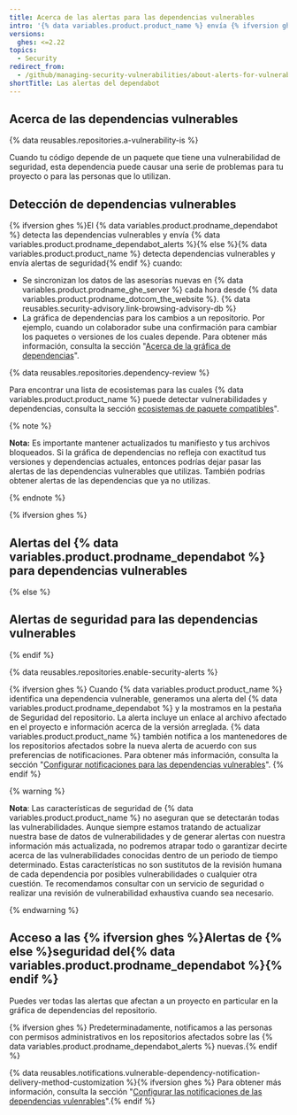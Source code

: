 ```yaml
---
title: Acerca de las alertas para las dependencias vulnerables
intro: '{% data variables.product.product_name %} envía {% ifversion ghes %}{% data variables.product.prodname_dependabot_alerts %}{% else %}alertas de seguirdad{% endif %} cuando detectamos vulnerabilidades que afectan tu repositorio.'
versions:
  ghes: <=2.22
topics:
  - Security
redirect_from:
  - /github/managing-security-vulnerabilities/about-alerts-for-vulnerable-dependencies
shortTitle: Las alertas del dependabot
---
```


<!--See /content/code-security/supply-chain-security/about-alerts-for-vulnerable-dependencies for the current version of this article -->

## Acerca de las dependencias vulnerables

{% data reusables.repositories.a-vulnerability-is %}

Cuando tu código depende de un paquete que tiene una vulnerabilidad de seguridad, esta dependencia puede causar una serie de problemas para tu proyecto o para las personas que lo utilizan.

## Detección de dependencias vulnerables

 {% ifversion ghes %}El {% data variables.product.prodname_dependabot %} detecta las dependencias vulnerables y envía {% data variables.product.prodname_dependabot_alerts %}{% else %}{% data variables.product.product_name %} detecta dependencias vulnerables y envía alertas de seguridad{% endif %} cuando:

- Se sincronizan los datos de las asesorías nuevas en {% data variables.product.prodname_ghe_server %} cada hora desde {% data variables.product.prodname_dotcom_the_website %}. {% data reusables.security-advisory.link-browsing-advisory-db %}
- La gráfica de dependencias para los cambios a un repositorio. Por ejemplo, cuando un colaborador sube una confirmación para cambiar los paquetes o versiones de los cuales depende. Para obtener más información, consulta la sección "[Acerca de la gráfica de dependencias](/github/visualizing-repository-data-with-graphs/about-the-dependency-graph)".

{% data reusables.repositories.dependency-review %}

Para encontrar una lista de ecosistemas para las cuales {% data variables.product.product_name %} puede detectar vulnerabilidades y dependencias, consulta la sección [ecosistemas de paquete compatibles](/github/visualizing-repository-data-with-graphs/about-the-dependency-graph#supported-package-ecosystems)".

{% note %}

**Nota:** Es importante mantener actualizados tu manifiesto y tus archivos bloqueados. Si la gráfica de dependencias no refleja con exactitud tus versiones y dependencias actuales, entonces podrías dejar pasar las alertas de las dependencias vulnerables que utilizas. También podrías obtener alertas de las dependencias que ya no utilizas.

{% endnote %}

{% ifversion ghes %}
## Alertas del {% data variables.product.prodname_dependabot %} para dependencias vulnerables
{% else %}
## Alertas de seguridad para las dependencias vulnerables
{% endif %}

{% data reusables.repositories.enable-security-alerts %}

{% ifversion ghes %}
Cuando {% data variables.product.product_name %} identifica una dependencia vulnerable, generamos una alerta del {% data variables.product.prodname_dependabot %} y la mostramos en la pestaña de Seguridad del repositorio. La alerta incluye un enlace al archivo afectado en el proyecto e información acerca de la versión arreglada. {% data variables.product.product_name %} también notifica a los mantenedores de los repositorios afectados sobre la nueva alerta de acuerdo con sus preferencias de notificaciones. Para obtener más información, consulta la sección "[Configurar notificaciones para las dependencias vulnerables](/github/managing-security-vulnerabilities/configuring-notifications-for-vulnerable-dependencies)".
{% endif %}

{% warning %}

**Nota**: Las características de seguridad de {% data variables.product.product_name %} no aseguran que se detectarán todas las vulnerabilidades. Aunque siempre estamos tratando de actualizar nuestra base de datos de vulnerabilidades y de generar alertas con nuestra información más actualizada, no podremos atrapar todo o garantizar decirte acerca de las vulnerabilidades conocidas dentro de un periodo de tiempo determinado. Estas características no son sustitutos de la revisión humana de cada dependencia por posibles vulnerabilidades o cualquier otra cuestión. Te recomendamos consultar con un servicio de seguridad o realizar una revisión de vulnerabilidad exhaustiva cuando sea necesario.

{% endwarning %}

## Acceso a las {% ifversion ghes %}Alertas de {% else %}seguridad del{% data variables.product.prodname_dependabot %}{% endif %}

Puedes ver todas las alertas que afectan a un proyecto en particular en la gráfica de dependencias del repositorio.

{% ifversion ghes %}
Predeterminadamente, notificamos a las personas con permisos administrativos en los repositorios afectados sobre las {% data variables.product.prodname_dependabot_alerts %} nuevas.{% endif %}


{% data reusables.notifications.vulnerable-dependency-notification-delivery-method-customization %}{% ifversion ghes %} Para obtener más información, consulta la sección "[Configurar las notificaciones de las dependencias vulenrables](/github/managing-security-vulnerabilities/configuring-notifications-for-vulnerable-dependencies)".{% endif %}
